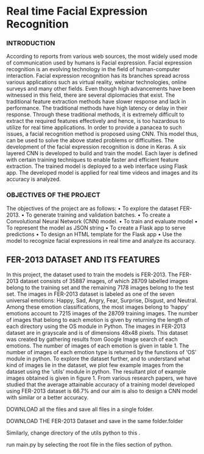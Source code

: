    #                                                        Real time Facial Expression Recognition

### INTRODUCTION

According to reports from various web sources, the most widely used mode of communication used by humans is Facial expression. Facial expression recognition is an evolving technology in the field of human-computer interaction. Facial expression recognition has  its  branches  spread  across  various  applications  such  as  virtual  reality,  webinar  technologies,  online  surveys  and  many  other fields.  Even though high advancements have been witnessed in this field, there are several diplomacies that exist. The traditional feature extraction methods have slower response and lack in performance. The traditional methods have high latency or delay in their response. Through these traditional methods, it is extremely difficult to extract the required features effectively and hence, is too hazardous to utilize for real time applications.  In order to provide a panacea to such issues, a facial recognition method is proposed using CNN. This model thus, can be used to solve the above stated problems or difficulties. The development of the facial expression recognition is done in Keras. A six layered CNN is developed to build and train the model. Each layer is defined with certain training techniques to enable faster and efficient feature extraction. The trained model is deployed to a web interface using Flask app. The developed model is applied for real time videos and images and its accuracy is analyzed. 

### OBJECTIVES OF THE PROJECT

The objectives of the project are as follows:
• To explore the dataset FER-2013.
• To generate training and validation batches. 
• To create a Convolutional Neural Network (CNN) model.
• To train and evaluate model 
• To represent the model as JSON string
• To create a Flask app to serve predictions
• To design an HTML template for the Flask app 
• Use the model to recognize facial expressions in real time and analyze its accuracy. 

## FER-2013 DATASET AND ITS FEATURES 
In this project, the dataset used to train the models is FER-2013. The FER-2013 dataset consists of 35887 images, of which 28709 labelled images belong to the training set and the remaining 7178 images belong to the test set. The images in FER-2013 dataset is labeled as  one  of the  seven  universal  emotions:  Happy,  Sad,  Angry,  Fear,  Surprise,  Disgust, and  Neutral.  Among these  emotion classifications, the most images belong to ‘happy’ emotions account to 7215 images of the 28709 training images. The number of images that belong to each emotion is given by returning the length of each directory using the OS module in Python. The images in FER-2013 dataset are in grayscale and is of dimensions 48x48 pixels. This dataset was created by gathering results from Google Image search of each emotions. The number of images of each emotion is given in table 1. The number of images of each emotion type is returned by the functions of ‘OS’ module in python. To explore the dataset further, and to understand what kind of images lie in the dataset, we plot few example images from the dataset using the ‘utils’ module in python. The resultant plot of example images obtained is given in figure 1. From various research papers, we have studied that the average attainable accuracy of a training model developed using FER-2013 dataset is 66.7% and our aim is also to design a CNN model with similar or a better accuracy.  



DOWNLOAD all the files and save all files in a single folder.  

DOWNLOAD THE FER-2013 Dataset and save in the same folder.folder 

Similarly, change directory of the utils python to this .

run main.py by selecting the root file in the files section of python.
